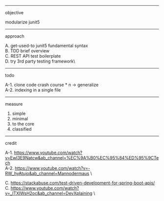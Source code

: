 
---
objective

modularize junit5


---
approach

A. get-used-to junit5 fundamental syntax\
B. TDD brief overview\
C. REST API test boilerplate\
D. try 3rd party testing framework\



---
todo

A-1. clone code crash course * n -> generalize\
A-2. indexing in a single file


---
measure

1. simple
2. minimal
3. to the core
4. classified


---
credit

A-1. https://www.youtube.com/watch?v=EwI3E9Natcw&ab_channel=%EC%9A%B0%EC%95%84%ED%95%9CTech \
A-2. https://www.youtube.com/watch?v=-RW_hyAtujo&ab_channel=Mannodermaus \

C. https://stackabuse.com/test-driven-development-for-spring-boot-apis/ \
C. https://www.youtube.com/watch?v=_ITXlWsH2oc&ab_channel=DevXplaining \
